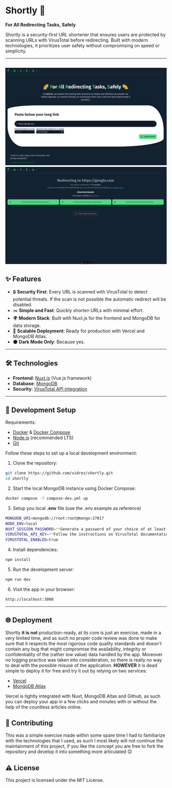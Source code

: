 # Shortly 🚀 
**For All Redirecting Tasks, Safely**  

Shortly is a security-first URL shortener that ensures users are protected by scanning URLs with VirusTotal before redirecting. Built with modern technologies, it prioritizes user safety without compromising on speed or simplicity.  

---

![Home](/docs/home.png)
![Redirect](/docs/redirect.png)
---

## ✨ Features  
- 🔒 **Security First**: Every URL is scanned with VirusTotal to detect potential threats. If the scan is not possible the automatic redirect will be disabled. 
- ✂️ **Simple and Fast**: Quickly shorten URLs with minimal effort.  
- 🌍 **Modern Stack**: Built with Nuxt.js for the frontend and MongoDB for data storage.  
- 🚀 **Scalable Deployment**: Ready for production with Vercel and MongoDB Atlas.
- 🌑 **Dark Mode Only**: Because yes.  

---

## 🛠️ Technologies  
- **Frontend**: [Nuxt.js](https://nuxt.com/) (Vue.js framework)  
- **Database**: [MongoDB](https://www.mongodb.com/)  
- **Security**: [VirusTotal API integration](https://docs.virustotal.com/reference/overview)  

---

## 🚧 Development Setup  

Requirements:

- [Docker](https://www.docker.com/) & [Docker Compose](https://docs.docker.com/compose/)
- [Node.js](https://nodejs.org/en/) (recommended LTS)
- [Git](https://git-scm.com/)

Follow these steps to set up a local development environment:  

1. Clone the repository:  
```bash
git clone https://github.com/vidrez/shortly.git
cd shortly
```
2. Start the local MongoDB instance using Docker Compose:
```bash
docker compose -f compose-dev.yml up
```
3. Setup you local **.env** file (use the .env.example as reference)
```bash
MONGODB_URI=mongodb://root:root@mongo:27017
NODE_ENV=local
NUXT_SESSION_PASSWORD=**Generate a password of your choice of at least 32 chars**
VIRUSTOTAL_API_KEY=**Follow the instructions on VirusTotal documentation on how to generate this**
VIRUSTOTAL_ENABLED=true
```
4. Install dependencies:
```bash
npm install
```
5. Run the development server:
```bash
npm run dev
```
6. Visit the app in your browser:
```bash
http://localhost:3000
```

---

## 🌐 Deployment

Shortly **it is not** production-ready, at its core is just an exercise, made in a very limited time, and as such no proper code review was done to make sure that it respects the most rigorous code quality standards and doesn't contain any bug that might compromise the availability, integrity or confidentiality of the (rather low value) data handled by the app. Moreover no logging practice was taken into consideration, so there is really no way to deal with the possible misuse of the application. **HOWEVER** it is dead simple to deploy it for free and try it out by relying on two services:

- [Vercel](https://vercel.com)
- [MongoDB Atlas](https://www.mongodb.com/)

Vercel is tightly integrated with Nuxt, MongoDB Atlas and Github, as such you can deploy your app in a few clicks and minutes with or without the help of the countless articles online.

## 🤝 Contributing

This was a simple exercise made within some spare time I had to familiarize with the technologies that I used, as such I most likely will not continue the maintainment of this project, if you like the concept you are free to fork the repository and develop it into something more articulated 😊 

## ⚠️ License

This project is licensed under the MIT License.
